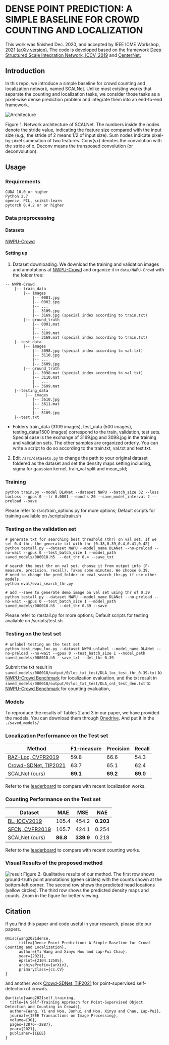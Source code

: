 # DENSE POINT PREDICTION: A SIMPLE BASELINE FOR CROWD COUNTING AND LOCALIZATION
This work was finished Dec. 2020, and accepted by IEEE ICME Workshop, 2021 [(arXiv version).](https://arxiv.org/abs/2104.12505)
The code is developed based on the framework [Deep Structured Scale Integration Network, ICCV, 2019](https://github.com/Legion56/Counting-ICCV-DSSINet) and [CenterNet.](https://github.com/xingyizhou/CenterNet)

## Introduction
In this repo, we introduce a simple baseline for crowd counting and localization network, named SCALNet. Unlike most existing works that separate the counting and localization tasks, we consider those tasks as a pixel-wise dense prediction problem and integrate them into an end-to-end framework.

![Architecture](doc/Fig2.png)
<p> Figure 1. Network architecture of SCALNet. The numbers inside the nodes denote the stride value, indicating the feature size compared with the input size (e.g., the stride of 2 means 1/2 of input size). Sum nodes indicate pixel-by-pixel summation of two features. Conv(sx) denotes the convolution with the stride of x. Deconv means the transposed convolution (or deconvolution). </p>


## Usage
### Requirements
```
CUDA 10.0 or higher
Python 2.7
opencv, PIL, scikit-learn
pytorch 0.4.2 or or higher
```

### Data preprocessing
#### Datasets
[NWPU-Crowd](https://www.crowdbenchmark.com/)

#### Setting up

1. Dataset downloading.
We download the training and validation images and annotations at [NWPU-Crowd](https://www.crowdbenchmark.com/) and organize it in `data/NWPU-Crowd` with the folder tree:
```
-- NWPU-Crowd
    |-- train_data
        |-- images
            |-- 0001.jpg
            |-- 0002.jpg
            |-- ...
            |-- 3109.jpg
            |-- 3169.jpg (special index according to train.txt)
        |-- ground_truth
            |-- 0001.mat
            |-- ...
            |-- 3109.mat
            |-- 3169.mat (special index according to train.txt)
    |--test_data
        |-- images
            |-- 3098.jpg (special index according to val.txt)
            |-- 3110.jpg
            |-- ...
            |-- 3609.jpg
        |-- ground_truth
            |-- 3098.mat (special index according to val.txt)
            |-- 3110.mat
            |-- ...
            |-- 3609.mat
    |--testing_data
         |-- images
            |-- 3610.jpg
            |-- 3611.mat
            |-- ...
            |-- 5109.jpg
    |--test.txt
 ```
* Folders train_data (3109 images), test_data (500 images), testing_data(1500 images) correspond to the train, validation, test sets.
Special case is the exchange of 3169.jpg and 3098.jpg in the training and validation sets. The other samples are organized orderly. 
You can write a script to do so according to the train.txt, val.txt and test.txt.

2. Edit `/src/datasets.py`  to change the path to your original dataset foldered as the dataset and set the density maps setting including, sigma for gaussian kernel, train_val split and mean_std;

### Training
```
python train.py --model DLANet --dataset NWPU --batch_size 32 --loss LocLoss --gpus 0 --lr 0.0001 --epochs 20 --save_model_interval 2 --preload --save
```

Please refer to /src/train_options.py for more options; Default scripts for training avaliable on /scripts/train.sh
### Testing on the validation set
```
# generate txt for searching best threshold (thr) on val set. If we set 0.4 thr, the generate txt with thr [0.38,0.39,0.4,0.41,0.42]
python testall.py --dataset NWPU --model_name DLANet --no-preload --no-wait --gpus 0 --test_batch_size 1 --model_path saved_models/000018.h5  --det_thr 0.4 --save_txt

# search the best thr on val set. choose it from output info (F-measure, precision, recall). Takes some minutes. We choose 0.39.
# need to change the pred_folder in eval_search_thr.py if use other models.
python eval/eval_search_thr.py

# add --save to generate demo image on val set using thr of 0.39
python testall.py --dataset NWPU --model_name DLANet --no-preload --no-wait --gpus 0 --test_batch_size 1 --model_path saved_models/000018.h5  --det_thr 0.39 --save

```
Please refer to /testall.py for more options; Default scripts for testing avaliable on /scripts/test.sh

### Testing on the test set

```
# unlabel testing on the test set
python test_nwpu_loc.py --dataset NWPU_unlabel --model_name DLANet --no-preload --no-wait --gpus 0 --test_batch_size 1 --model_path saved_models/000018.h5 --save_txt --det_thr 0.39
```

Submit the txt result in `saved_models/000018/output/0/loc_txt_test/DLA_loc_test_thr_0.39.txt` to [NWPU-Crowd Benchmark](https://www.crowdbenchmark.com/usersubmit.html) for localization evaluation, 
and the txt result in `saved_models/000018/output/0/loc_txt_test/DLA_cnt_test_den.txt` to [NWPU-Crowd Benchmark](https://www.crowdbenchmark.com/usersubmit.html) for counting evaluation,


### Models
To reproduce the results of Tables 2 and 3 in our paper, we have provided the models. You can download them through [Onedrive](https://entuedu-my.sharepoint.com/:u:/g/personal/wang1241_e_ntu_edu_sg/EZAUqu0cpE9Mh60aWauYwRYB2iVZvQuBol6ynovL026ZkA?e=RGhEa4).
And put it in the `./saved_models/`


### Localization Performance on the Test set

| Method | F1-measure| Precision | Recall 
| ---- | ---- | ---- |  ---- |
| [RAZ-Loc, CVPR2019](https://openaccess.thecvf.com/content_CVPR_2019/html/Liu_Recurrent_Attentive_Zooming_for_Joint_Crowd_Counting_and_Precise_Localization_CVPR_2019_paper.html)| 59.8 | 66.6 | 54.3 |
| [Crowd-SDNet, TIP2021](https://arxiv.org/abs/2007.12831)| 63.7 | 65.1  | 62.4 |
| SCALNet (ours)| <strong>69.1</strong> | <strong>69.2</strong> | <strong>69.0</strong> |

Refer to the [leaderboard](https://www.crowdbenchmark.com/nwpucrowdloc.html) to compare with recent localization works.

### Counting Performance on the Test set

| Dataset | MAE | MSE | NAE |
|  ---- |  ---- | ---- |---- |
| [BL, ICCV2019](https://arxiv.org/abs/1908.03684)| 105.4 | 454.2 | <strong>0.203</strong>|
| [SFCN, CVPR2019](https://arxiv.org/abs/1903.03303)| 105.7 | 424.1 | 0.254|
| SCALNet (ours)| <strong>86.8</strong> | <strong>339.9</strong> | 0.218|

Refer to the [leaderboard](https://www.crowdbenchmark.com/nwpucrowd.html) to compare with recent counting works.

### Visual Results of the proposed method

![result](doc/Fig3.png)
Figure 2. Qualitative results of our method. 
The first row shows ground-truth point annotations (green circles) with the counts shown at the bottom-left corner. 
The second row shows the predicted head locations (yellow circles). 
The third row shows the predicted density maps and counts. Zoom in the figure for better viewing.

## Citation 
If you find this paper and code useful in your research, please cite our papers.

```
@misc{wang2021dense,
      title={Dense Point Prediction: A Simple Baseline for Crowd Counting and Localization}, 
      author={Yi Wang and Xinyu Hou and Lap-Pui Chau},
      year={2021},
      eprint={2104.12505},
      archivePrefix={arXiv},
      primaryClass={cs.CV}
}
```

and another work [Crowd-SDNet, TIP2021](https://arxiv.org/abs/2007.12831) for point-supervised self-detection of crowds.
```
@article{wang2021self_training,
  title={A Self-Training Approach for Point-Supervised Object Detection and Counting in Crowds},
  author={Wang, Yi and Hou, Junhui and Hou, Xinyu and Chau, Lap-Pui},
  journal={IEEE Transactions on Image Processing},
  volume={30},
  pages={2876--2887},
  year={2021},
  publisher={IEEE}
}
```